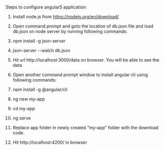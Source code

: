 Steps to configure angular5 application:

1. Install node.js from https://nodejs.org/en/download/

2. Open command prompt and goto the location of db.json file and load db.json on node server by running following commands:
3. npm install -g json-server 
4. json-server --watch db.json 
    
5. Hit url http://localhost:3000/data on browser. You will be able to see the data

6. Open another command prompt window to install angular cli using following commands:
7. npm install -g @angular/cli
8. ng new my-app
9. cd my-app
10. ng serve
    
11. Replace app folder in newly created "my-app" folder with the download code.

12. Hit http://localhost:4200/ in browser

    

